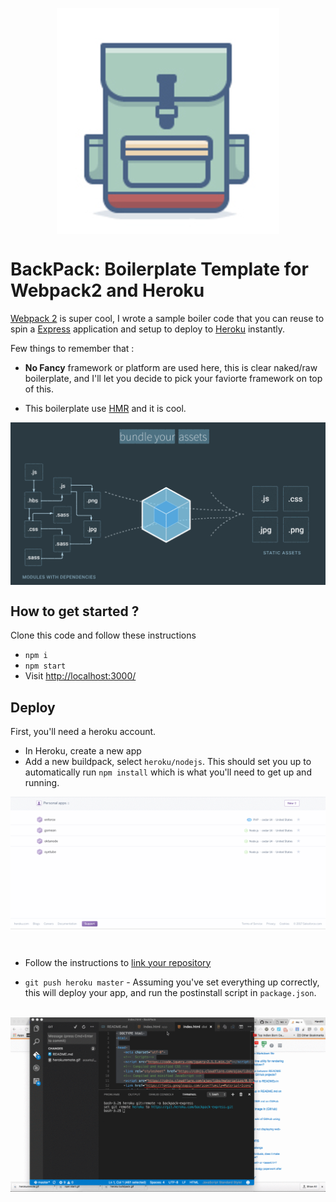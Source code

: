 
<p align="center">
 <img align="center" src="assets/images/backpack.png"></img>
</p>


# BackPack: Boilerplate Template for Webpack2 and Heroku

[Webpack 2](https://webpack.js.org/) is super cool, I wrote a sample boiler code that you can reuse to spin a [Express](http://expressjs.com/) application and setup to deploy to [Heroku](https://www.heroku.com/) instantly.

Few things to remember that :

 - **No Fancy** framework or platform are used here, this is clear naked/raw boilerplate, and I'll let you decide to pick your faviorte framework on top of this.

 - This boilerplate use [HMR](https://webpack.js.org/concepts/hot-module-replacement/) and it is cool.

<img align="center" src="assets/images/webpack.gif"></img>

## How to get started ?

Clone this code and follow these instructions

- `npm i`
- `npm start`
- Visit [http://localhost:3000/](http://localhost:3000/)

<!--<img align="center" src="assets/images/npm start.gif"></img>-->





## Deploy

First, you'll need a heroku account.

- In Heroku, create a new app
- Add a new buildpack, select `heroku/nodejs`. This should set you up to automatically run `npm install` which is what you'll need to get up and running.


<img align="center" src="assets/images/heroku buildpack.gif"></img>


<br/>

- Follow the instructions to [link your repository](https://devcenter.heroku.com/articles/git)

<!--<br/>
<img align="center" src="assets/images/herokuremote.gif"></img>

<br/>-->

- `git push heroku master` - Assuming you've set everything up correctly, this will deploy your app, and run the postinstall script in `package.json`.

<br/>
<img align="center" src="assets/images/herokumaster.gif"></img>




